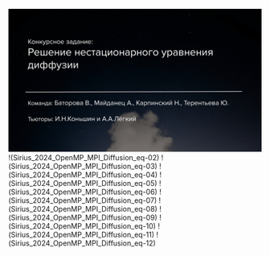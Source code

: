 ![some info about project](Sirius_2024_OpenMP_MPI_Diffusion_eq-01.png)
!(Sirius_2024_OpenMP_MPI_Diffusion_eq-02)
!(Sirius_2024_OpenMP_MPI_Diffusion_eq-03)
!(Sirius_2024_OpenMP_MPI_Diffusion_eq-04)
!(Sirius_2024_OpenMP_MPI_Diffusion_eq-05)
!(Sirius_2024_OpenMP_MPI_Diffusion_eq-06)
!(Sirius_2024_OpenMP_MPI_Diffusion_eq-07)
!(Sirius_2024_OpenMP_MPI_Diffusion_eq-08)
!(Sirius_2024_OpenMP_MPI_Diffusion_eq-09)
!(Sirius_2024_OpenMP_MPI_Diffusion_eq-10)
!(Sirius_2024_OpenMP_MPI_Diffusion_eq-11)
!(Sirius_2024_OpenMP_MPI_Diffusion_eq-12)
